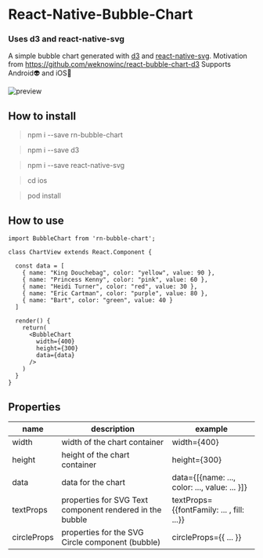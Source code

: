 # React-Native-Bubble-Chart
### Uses d3 and react-native-svg

A simple bubble chart generated with [d3](https://d3js.org/) and [react-native-svg](https://github.com/react-native-community/react-native-svg). Motivation from https://github.com/weknowinc/react-bubble-chart-d3
Supports Android:alien: and iOS:iphone:

![preview](https://user-images.githubusercontent.com/4070505/36446619-834c38b0-1647-11e8-976d-9930b8a3835b.png)


## How to install
> npm i --save rn-bubble-chart

> npm i --save d3

> npm i --save react-native-svg

> cd ios

> pod install


## How to use
```
import BubbleChart from 'rn-bubble-chart';

class ChartView extends React.Component {

  const data = [
    { name: "King Douchebag", color: "yellow", value: 90 },
    { name: "Princess Kenny", color: "pink", value: 60 },
    { name: "Heidi Turner", color: "red", value: 30 },
    { name: "Eric Cartman", color: "purple", value: 80 },
    { name: "Bart", color: "green", value: 40 }
  ]
  
  render() {
    return(
      <BubbleChart
        width={400}
        height={300}
        data={data}
      />
    )
  }
}
```

## Properties
| name  | description | example
| ------------- | ------------- | ------------- |
| width  | width of the chart container  | width={400}  |
| height  | height of the chart container  | height={300}  |
| data | data for the chart | data={[{name: ..., color: ..., value: ... }]} |
| textProps | properties for SVG Text component rendered in the bubble | textProps={{fontFamily: ... , fill: ...}} |
| circleProps | properties for the SVG Circle component (bubble) | circleProps={{ ... }} |
